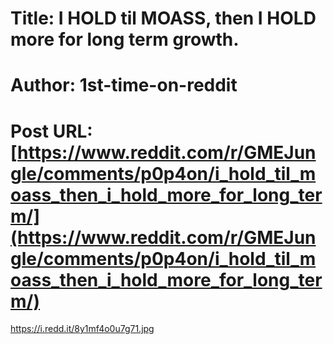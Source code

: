 # Title: I HOLD til MOASS, then I HOLD more for long term growth.
# Author: 1st-time-on-reddit
# Post URL: [https://www.reddit.com/r/GMEJungle/comments/p0p4on/i_hold_til_moass_then_i_hold_more_for_long_term/](https://www.reddit.com/r/GMEJungle/comments/p0p4on/i_hold_til_moass_then_i_hold_more_for_long_term/)


https://i.redd.it/8y1mf4o0u7g71.jpg